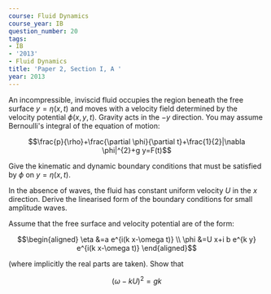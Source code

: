 ```yaml
---
course: Fluid Dynamics
course_year: IB
question_number: 20
tags:
- IB
- '2013'
- Fluid Dynamics
title: 'Paper 2, Section I, A '
year: 2013
---
```




An incompressible, inviscid fluid occupies the region beneath the free surface $y=\eta(x, t)$ and moves with a velocity field determined by the velocity potential $\phi(x, y, t) .$ Gravity acts in the $-y$ direction. You may assume Bernoulli's integral of the equation of motion:

$$\frac{p}{\rho}+\frac{\partial \phi}{\partial t}+\frac{1}{2}|\nabla \phi|^{2}+g y=F(t)$$

Give the kinematic and dynamic boundary conditions that must be satisfied by $\phi$ on $y=\eta(x, t)$.

In the absence of waves, the fluid has constant uniform velocity $U$ in the $x$ direction. Derive the linearised form of the boundary conditions for small amplitude waves.

Assume that the free surface and velocity potential are of the form:

$$\begin{aligned}
\eta &=a e^{i(k x-\omega t)} \\
\phi &=U x+i b e^{k y} e^{i(k x-\omega t)}
\end{aligned}$$

(where implicitly the real parts are taken). Show that

$$(\omega-k U)^{2}=g k$$